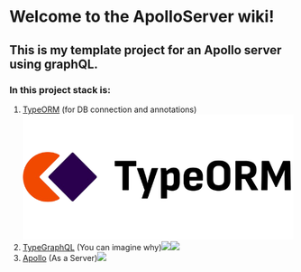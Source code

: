 # Welcome to the ApolloServer wiki!

## This is my template project for an Apollo server using graphQL.

### In this project stack is:
1. [TypeORM](https://typeorm.io/#/) (for DB connection and annotations)![](https://github.com/typeorm/typeorm/raw/master/resources/logo_big.png)
2. [TypeGraphQL](https://typegraphql.ml/docs/getting-started.html) (You can imagine why)![](https://typegraphql.ml/img/logo.png)![](https://graphql.org/img/logo.svg)
3. [Apollo](https://www.apollographql.com/docs/apollo-server/) (As a Server)![](https://user-images.githubusercontent.com/841294/53402609-b97a2180-39ba-11e9-8100-812bab86357c.png)